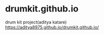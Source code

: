# drumkit.github.io
drum kit project(aditya katare)
https://aditya8975.github.io/drumkit.github.io/
